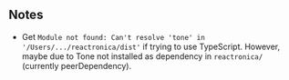 ## Notes

- Get `Module not found: Can't resolve 'tone' in '/Users/.../reactronica/dist'` if trying to use TypeScript. However, maybe due to Tone not installed as dependency in `reactronica/` (currently peerDependency).
